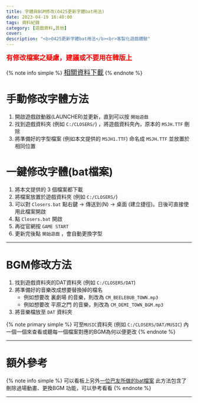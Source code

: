 ```yaml
---
title: 字體與BGM修改(0425更新字體bat用法)
date: 2023-04-19 16:40:00
tags: 資料紀錄
category: [遊戲資料,其他]
cover: 
description: "<b>0425更新字體bat用法</b><br>客製化遊戲體驗"
---
```


**<font color=#FF0000 size=4>有修改檔案之疑慮，建議或不要用在韓版上</font>**

{% note info simple %}
[<font size=4>相關資料下載</font>](https://drive.google.com/drive/folders/1fHPqOSgnMD25ngCPioh7v92nZrBGgFqg?usp=share_link)
{% endnote %}


# 手動修改字體方法
1. 開啟遊戲啟動器(LAUNCHER)並更新，直到可以按 `開始遊戲`
1. 找到遊戲資料夾 (例如 `C:/CLOSERS/`) ，將遊戲資料夾內，原本的 `MSJH.TTF` 刪除
1. 將準備好的字型檔案 (例如本文提供的 `MSJH1.TTF`) 命名成 `MSJH.TTF` 並放置於相同位置

# 一鍵修改字體(bat檔案)
1. 將本文提供的 3 個檔案都下載
1. 將檔案放置於遊戲資料夾 (例如 `C:/CLOSERS/`)
1. 可以對 `Closers.bat` 點右鍵 -> 傳送到(N) -> 桌面 (建立捷徑)。日後可直接使用此檔案開啟
1. 點 `Closers.bat` 開啟
1. 再從官網按 `GAME START`
1. 更新完後點 `開始遊戲` ，會自動更換字型

---

# BGM修改方法
1. 找到遊戲資料夾的DAT資料夾 (例如 `C:/CLOSERS/DAT`)
1. 將準備好的音樂改成想要替換掉的檔名
    - 例如想要改 裏劇場 的音樂，則改為 `CM_BEELEBUB_TOWN.mp3`
    - 例如想要改 平原之門 的音樂，則改為 `CM_DEMI_TOWN_BGM.mp3`
1. 將音樂檔放至 `DAT` 資料夾


{% note primary simple %}
可至`MUSIC`資料夾 (例如 `C:/CLOSERS/DAT/MUSIC`) 內
一個一個來查看或聽每一個檔案對應的BGM為何以便更改
{% endnote %}

---

# 額外參考
{% note info simple %}
可以看板上另外[一位巴友所做的bat檔案](https://forum.gamer.com.tw/C.php?bsn=23655&snA=9205)
此方法包含了 刪除過場動畫、更換BGM 功能，可以參考看看
{% endnote %}

---